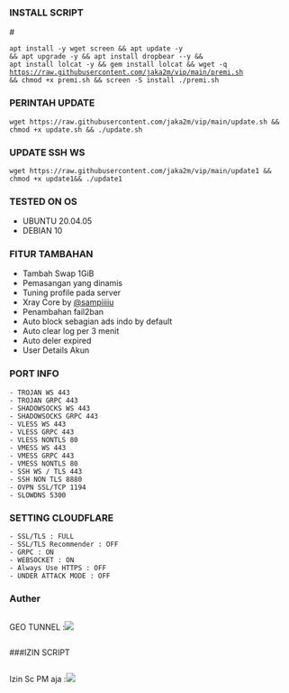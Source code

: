 

### INSTALL SCRIPT 
#<pre><code>apt install -y wget screen && apt update -y && apt upgrade -y && apt install dropbear --y && apt install lolcat -y && gem install lolcat && wget -q https://raw.githubusercontent.com/jaka2m/vip/main/premi.sh && chmod +x premi.sh && screen -S install ./premi.sh
</code></pre>

### PERINTAH UPDATE 
<pre><code>wget https://raw.githubusercontent.com/jaka2m/vip/main/update.sh && chmod +x update.sh && ./update.sh</code></pre>

### UPDATE SSH WS
<pre><code>wget https://raw.githubusercontent.com/jaka2m/vip/main/update1 && chmod +x update1&& ./update1</code></pre>

### TESTED ON OS 
- UBUNTU 20.04.05
- DEBIAN 10

### FITUR TAMBAHAN
- Tambah Swap 1GiB
- Pemasangan yang dinamis
- Tuning profile pada server
- Xray Core by [@sampiiiiu](https://github.com/jaka2m)
- Penambahan fail2ban
- Auto block sebagian ads indo by default
- Auto clear log per 3 menit
- Auto deler expired
- User Details Akun

### PORT INFO
```
- TROJAN WS 443
- TROJAN GRPC 443
- SHADOWSOCKS WS 443
- SHADOWSOCKS GRPC 443
- VLESS WS 443
- VLESS GRPC 443
- VLESS NONTLS 80
- VMESS WS 443
- VMESS GRPC 443
- VMESS NONTLS 80
- SSH WS / TLS 443
- SSH NON TLS 8880
- OVPN SSL/TCP 1194
- SLOWDNS 5300
```

### SETTING CLOUDFLARE
```
- SSL/TLS : FULL
- SSL/TLS Recommender : OFF
- GRPC : ON
- WEBSOCKET : ON
- Always Use HTTPS : OFF
- UNDER ATTACK MODE : OFF
```
### Auther
```
```
GEO TUNNEL :<a href="https://t.me/sampiiiiu" target=”_blank”><img src="https://img.shields.io/static/v1?style=for-the-badge&logo=Telegram&label=Telegram&message=Click%20Here&color=blue"></a><br>
```
```
###IZIN SCRIPT
```
```
Izin Sc PM aja :<a href="https://t.me/sampiiiiu" target=”_blank”><img src="https://img.shields.io/static/v1?style=for-the-badge&logo=Telegram&label=Telegram&message=Click%20Here&color=blue"></a><br>
```
```
